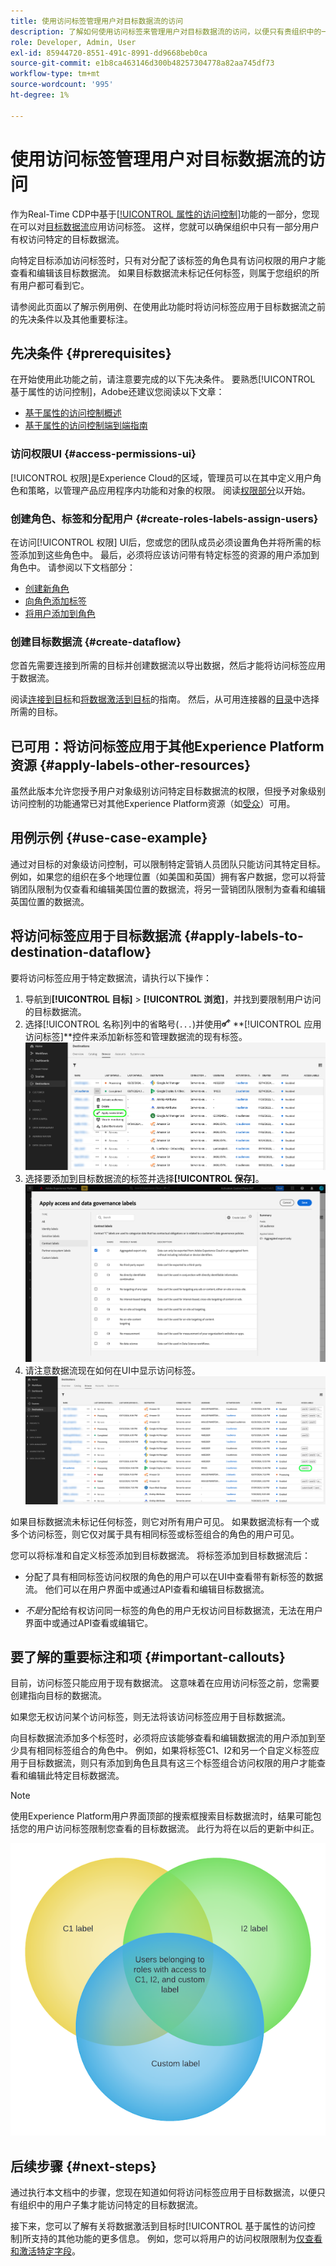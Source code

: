 ```yaml
---
title: 使用访问标签管理用户对目标数据流的访问
description: 了解如何使用访问标签来管理用户对目标数据流的访问，以便只有贵组织中的一部分用户有权访问特定的目标数据流。
role: Developer, Admin, User
exl-id: 85944720-8551-491c-8991-dd9668beb0ca
source-git-commit: e1b8ca463146d300b48257304778a82aa745df73
workflow-type: tm+mt
source-wordcount: '995'
ht-degree: 1%

---
```


# 使用访问标签管理用户对目标数据流的访问

作为Real-Time CDP中基于[[!UICONTROL 属性的访问控制]](overview.md)功能的一部分，您现在可以对[目标数据流](../../dataflows/ui/monitor-destinations.md)应用访问标签。 这样，您就可以确保组织中只有一部分用户有权访问特定的目标数据流。

向特定目标添加访问标签时，只有对分配了该标签的角色具有访问权限的用户才能查看和编辑该目标数据流。 如果目标数据流未标记任何标签，则属于您组织的所有用户都可看到它。

请参阅此页面以了解示例用例、在使用此功能时将访问标签应用于目标数据流之前的先决条件以及其他重要标注。

## 先决条件 {#prerequisites}

在开始使用此功能之前，请注意要完成的以下先决条件。 要熟悉[!UICONTROL 基于属性的访问控制]，Adobe还建议您阅读以下文章：

* [基于属性的访问控制概述](/help/access-control/abac/overview.md)
* [基于属性的访问控制端到端指南](/help/access-control/abac/end-to-end-guide.md)

### 访问权限UI {#access-permissions-ui}

[!UICONTROL 权限]是Experience Cloud的区域，管理员可以在其中定义用户角色和策略，以管理产品应用程序内功能和对象的权限。 阅读[权限部分](/help/access-control/abac/end-to-end-guide.md#permissions)以开始。

### 创建角色、标签和分配用户 {#create-roles-labels-assign-users}

在访问[!UICONTROL 权限] UI后，您或您的团队成员必须设置角色并将所需的标签添加到这些角色中。 最后，必须将应该访问带有特定标签的资源的用户添加到角色中。 请参阅以下文档部分：

* [创建新角色](/help/access-control/abac/ui/roles.md)
* [向角色添加标签](/help/access-control/abac/end-to-end-guide.md#label-roles)
* [将用户添加到角色](/help/access-control/ui/users.md)

### 创建目标数据流 {#create-dataflow}

您首先需要连接到所需的目标并创建数据流以导出数据，然后才能将访问标签应用于数据流。

阅读[连接到目标](/help/destinations/ui/connect-destination.md)和[将数据激活到目标](/help/destinations/ui/activation-overview.md)的指南。 然后，从可用连接器的[目录](/help/destinations/catalog/overview.md)中选择所需的目标。

## 已可用：将访问标签应用于其他Experience Platform资源 {#apply-labels-other-resources}

虽然此版本允许您授予用户对象级别访问特定目标数据流的权限，但授予对象级别访问控制的功能通常已对其他Experience Platform资源（如[受众](/help/access-control/abac/end-to-end-guide.md#apply-labels-to-segments)）可用。

## 用例示例 {#use-case-example}

通过对目标的对象级访问控制，可以限制特定营销人员团队只能访问其特定目标。 例如，如果您的组织在多个地理位置（如美国和英国）拥有客户数据，您可以将营销团队限制为仅查看和编辑美国位置的数据流，将另一营销团队限制为查看和编辑英国位置的数据流。

## 将访问标签应用于目标数据流 {#apply-labels-to-destination-dataflow}

要将访问标签应用于特定数据流，请执行以下操作：

1. 导航到&#x200B;**[!UICONTROL 目标]** > **[!UICONTROL 浏览]**，并找到要限制用户访问的目标数据流。
1. 选择[!UICONTROL 名称]列中的省略号(`...`)并使用![编辑详细信息控件](/help/images/icons/key.png) **[!UICONTROL 应用访问标签]**控件来添加新标签和管理数据流的现有标签。
   ![在目标工作区的浏览视图中选择“应用访问标签”。](/help/access-control/images/olac/apply-access-labels.png)
1. 选择要添加到目标数据流的标签并选择&#x200B;**[!UICONTROL 保存]**。
   ![选择中应应用于目标数据流的访问标签。](/help/access-control/images/olac/view-access-labels.png)
1. 请注意数据流现在如何在UI中显示访问标签。
   ![具有选定数据流的多个目标数据流的视图如何显示访问标签。](/help/access-control/images/olac/dataflow-with-access-label.png)

如果目标数据流未标记任何标签，则它对所有用户可见。 如果数据流标有一个或多个访问标签，则它仅对属于具有相同标签或标签组合的角色的用户可见。

您可以将标准和自定义标签添加到目标数据流。 将标签添加到目标数据流后：

* 分配了具有相同标签访问权限的角色的用户可以在UI中查看带有新标签的数据流。 他们可以在用户界面中或通过API查看和编辑目标数据流。

* *不是*&#x200B;分配给有权访问同一标签的角色的用户无权访问目标数据流，无法在用户界面中或通过API查看或编辑它。

## 要了解的重要标注和项 {#important-callouts}

目前，访问标签只能应用于现有数据流。 这意味着在应用访问标签之前，您需要创建指向目标的数据流。

如果您无权访问某个访问标签，则无法将该访问标签应用于目标数据流。

向目标数据流添加多个标签时，必须将应该能够查看和编辑数据流的用户添加到至少具有相同标签组合的角色中。 例如，如果将标签C1、I2和另一个自定义标签应用于目标数据流，则只有添加到角色且具有这三个标签组合访问权限的用户才能查看和编辑此特定目标数据流。

>[!NOTE]
>
> 使用Experience Platform用户界面顶部的搜索框搜索目标数据流时，结果可能包括您的用户访问标签限制您查看的目标数据流。 此行为将在以后的更新中纠正。

![维恩图显示仅某些用户如何访问应用了多个标签的目标。](/help/access-control/images/olac/multiple-labels-venn.png)

## 后续步骤 {#next-steps}

通过执行本文档中的步骤，您现在知道如何将访问标签应用于目标数据流，以便只有组织中的用户子集才能访问特定的目标数据流。

接下来，您可以了解有关将数据激活到目标时[!UICONTROL 基于属性的访问控制]所支持的其他功能的更多信息。 例如，您可以将用户的访问权限限制为[仅查看和激活特定字段](/help/access-control/abac/overview.md#destinations)。
